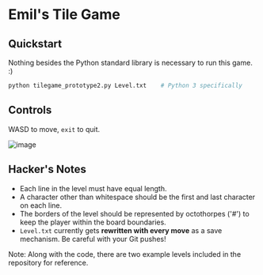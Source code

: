 Emil's Tile Game
=========================================================================

## Quickstart

Nothing besides the Python standard library is necessary to run this game. :)

```bash
python tilegame_prototype2.py Level.txt    # Python 3 specifically
```

## Controls

WASD to move, `exit` to quit.

![image](https://github.com/hiAndrewQuinn/Tilegame/assets/53230903/8d390649-9f6a-4b85-b98e-16256b139afd)


## Hacker's Notes

- Each line in the level must have equal length.
- A character other than whitespace should be the first and last character on each line.
- The borders of the level should be represented by octothorpes ('#') to keep the player within the board boundaries.
- `Level.txt` currently gets **rewritten with every move** as a save mechanism. Be careful with your Git pushes!

Note: Along with the code, there are two example levels included in the repository for reference.

